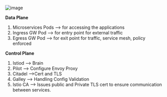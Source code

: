 ![image](https://github.com/user-attachments/assets/991ccebf-870a-46ab-b671-94cf4b93c790)

**Data Plane**
1. Microservices Pods --> for accessing the applications
2. Ingress GW Pod --> for entry point for external traffic
3. Egress GW Pod --> for exit point for traffic, service mesh, policy enforced

**Control Plane**
1. Istiod --> Brain
2. Pilot --> Configure Envoy Proxy
3. Citadel -->Cert and TLS
4. Galley --> Handling Config Validation
5. Istio CA --> Issues public and Private TLS cert to ensure communication between services.


